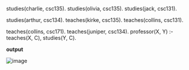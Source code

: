 ﻿studies(charlie, csc135). 
studies(olivia, csc135). 
studies(jack, csc131).

studies(arthur, csc134). 
teaches(kirke, csc135). 
teaches(collins, csc131).

teaches(collins, csc171). 
teaches(juniper, csc134).
professor(X, Y) :- teaches(X, C), 
studies(Y, C).




**output**




![image](https://github.com/user-attachments/assets/60cfe29e-7d8d-4d75-bfef-af3fb538f3c8)
